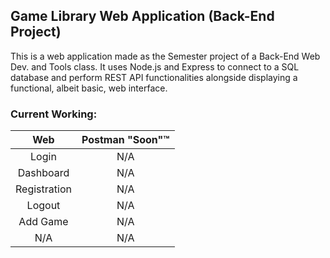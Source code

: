## Game Library Web Application (Back-End Project)

This is a web application made as the Semester project of a Back-End Web Dev. and Tools class. It uses Node.js and Express to connect to a SQL database and perform REST API functionalities alongside displaying a functional, albeit basic, web interface.

### Current Working:

| Web | Postman "Soon":tm: |
|:--:|:--:|
| Login | N/A |
| Dashboard | N/A |
| Registration | N/A |
| Logout | N/A |
| Add Game | N/A |
| N/A | N/A |
